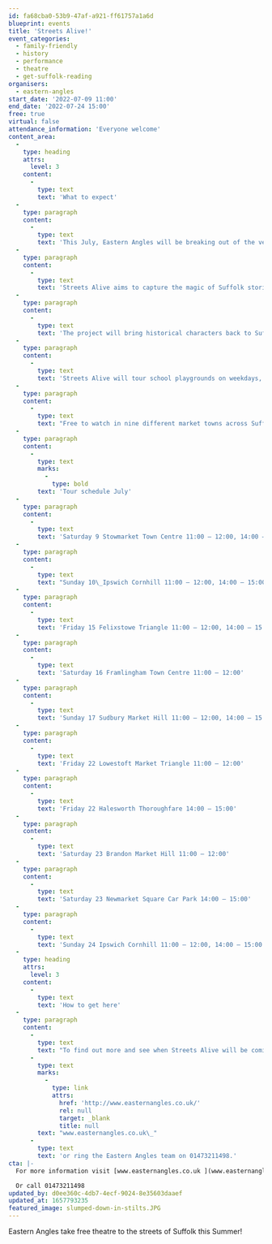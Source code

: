 ```yaml
---
id: fa68cba0-53b9-47af-a921-ff61757a1a6d
blueprint: events
title: 'Streets Alive!'
event_categories:
  - family-friendly
  - history
  - performance
  - theatre
  - get-suffolk-reading
organisers:
  - eastern-angles
start_date: '2022-07-09 11:00'
end_date: '2022-07-24 15:00'
free: true
virtual: false
attendance_information: 'Everyone welcome'
content_area:
  -
    type: heading
    attrs:
      level: 3
    content:
      -
        type: text
        text: 'What to expect'
  -
    type: paragraph
    content:
      -
        type: text
        text: 'This July, Eastern Angles will be breaking out of the venue mould and performing on the streets of Suffolk with their new project, Streets Alive!'
  -
    type: paragraph
    content:
      -
        type: text
        text: 'Streets Alive aims to capture the magic of Suffolk stories and bring them to life on local high streets. Stilt walking, puppetry and music combine in outdoor performances that will parade through the streets of Suffolk market towns and school playgrounds.'
  -
    type: paragraph
    content:
      -
        type: text
        text: 'The project will bring historical characters back to Suffolk!'
  -
    type: paragraph
    content:
      -
        type: text
        text: 'Streets Alive will tour school playgrounds on weekdays, with exciting engagement activities for young people to take part in, and then travel to Suffolk market towns for performance parades along local high streets at the weekends.'
  -
    type: paragraph
    content:
      -
        type: text
        text: "Free to watch in nine different market towns across Suffolk from the 9th\_to 24th\_July, Streets Alive is sure to be a magical experience that will enchant the whole family for free this summer!"
  -
    type: paragraph
    content:
      -
        type: text
        marks:
          -
            type: bold
        text: 'Tour schedule July'
  -
    type: paragraph
    content:
      -
        type: text
        text: 'Saturday 9 Stowmarket Town Centre 11:00 – 12:00, 14:00 – 15:00'
  -
    type: paragraph
    content:
      -
        type: text
        text: "Sunday 10\_Ipswich Cornhill 11:00 – 12:00, 14:00 – 15:00"
  -
    type: paragraph
    content:
      -
        type: text
        text: 'Friday 15 Felixstowe Triangle 11:00 – 12:00, 14:00 – 15:00'
  -
    type: paragraph
    content:
      -
        type: text
        text: 'Saturday 16 Framlingham Town Centre 11:00 – 12:00'
  -
    type: paragraph
    content:
      -
        type: text
        text: 'Sunday 17 Sudbury Market Hill 11:00 – 12:00, 14:00 – 15:00'
  -
    type: paragraph
    content:
      -
        type: text
        text: 'Friday 22 Lowestoft Market Triangle 11:00 – 12:00'
  -
    type: paragraph
    content:
      -
        type: text
        text: 'Friday 22 Halesworth Thoroughfare 14:00 – 15:00'
  -
    type: paragraph
    content:
      -
        type: text
        text: 'Saturday 23 Brandon Market Hill 11:00 – 12:00'
  -
    type: paragraph
    content:
      -
        type: text
        text: 'Saturday 23 Newmarket Square Car Park 14:00 – 15:00'
  -
    type: paragraph
    content:
      -
        type: text
        text: 'Sunday 24 Ipswich Cornhill 11:00 – 12:00, 14:00 – 15:00'
  -
    type: heading
    attrs:
      level: 3
    content:
      -
        type: text
        text: 'How to get here'
  -
    type: paragraph
    content:
      -
        type: text
        text: "To find out more and see when Streets Alive will be coming to a town near you, head to\_"
      -
        type: text
        marks:
          -
            type: link
            attrs:
              href: 'http://www.easternangles.co.uk/'
              rel: null
              target: _blank
              title: null
        text: "www.easternangles.co.uk\_"
      -
        type: text
        text: 'or ring the Eastern Angles team on 01473211498.'
cta: |-
  For more information visit [www.easternangles.co.uk ](www.easternangles.co.uk)

  Or call 01473211498
updated_by: d0ee360c-4db7-4ecf-9024-8e35603daaef
updated_at: 1657793235
featured_image: slumped-down-in-stilts.JPG
---
```

Eastern Angles take free theatre to the streets of Suffolk this Summer!